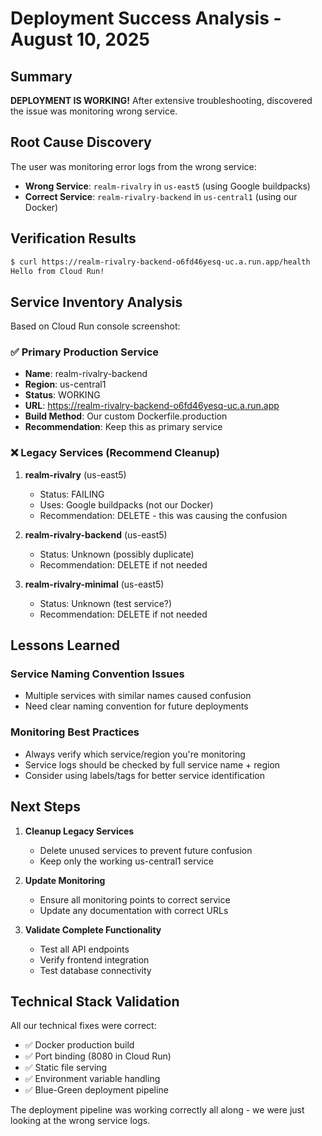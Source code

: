 # Deployment Success Analysis - August 10, 2025

## Summary
**DEPLOYMENT IS WORKING!** After extensive troubleshooting, discovered the issue was monitoring wrong service.

## Root Cause Discovery
The user was monitoring error logs from the wrong service:
- **Wrong Service**: `realm-rivalry` in `us-east5` (using Google buildpacks)
- **Correct Service**: `realm-rivalry-backend` in `us-central1` (using our Docker)

## Verification Results
```bash
$ curl https://realm-rivalry-backend-o6fd46yesq-uc.a.run.app/health
Hello from Cloud Run!
```

## Service Inventory Analysis
Based on Cloud Run console screenshot:

### ✅ Primary Production Service
- **Name**: realm-rivalry-backend
- **Region**: us-central1  
- **Status**: WORKING
- **URL**: https://realm-rivalry-backend-o6fd46yesq-uc.a.run.app
- **Build Method**: Our custom Dockerfile.production
- **Recommendation**: Keep this as primary service

### ❌ Legacy Services (Recommend Cleanup)
1. **realm-rivalry** (us-east5)
   - Status: FAILING 
   - Uses: Google buildpacks (not our Docker)
   - Recommendation: DELETE - this was causing the confusion

2. **realm-rivalry-backend** (us-east5)
   - Status: Unknown (possibly duplicate)
   - Recommendation: DELETE if not needed

3. **realm-rivalry-minimal** (us-east5)
   - Status: Unknown (test service?)
   - Recommendation: DELETE if not needed

## Lessons Learned

### Service Naming Convention Issues
- Multiple services with similar names caused confusion
- Need clear naming convention for future deployments

### Monitoring Best Practices
- Always verify which service/region you're monitoring
- Service logs should be checked by full service name + region
- Consider using labels/tags for better service identification

## Next Steps

1. **Cleanup Legacy Services**
   - Delete unused services to prevent future confusion
   - Keep only the working us-central1 service

2. **Update Monitoring**
   - Ensure all monitoring points to correct service
   - Update any documentation with correct URLs

3. **Validate Complete Functionality**
   - Test all API endpoints
   - Verify frontend integration
   - Test database connectivity

## Technical Stack Validation

All our technical fixes were correct:
- ✅ Docker production build
- ✅ Port binding (8080 in Cloud Run)
- ✅ Static file serving
- ✅ Environment variable handling
- ✅ Blue-Green deployment pipeline

The deployment pipeline was working correctly all along - we were just looking at the wrong service logs.
